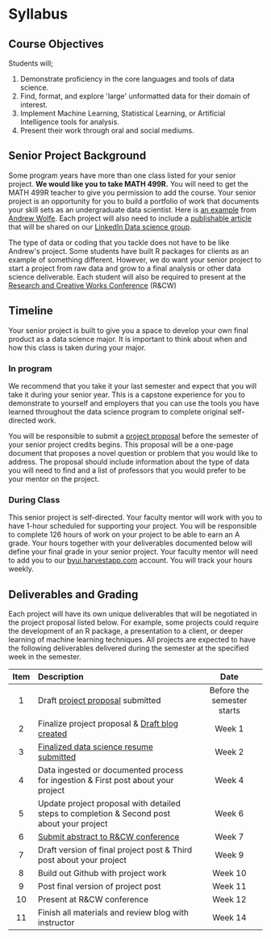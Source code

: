 # Syllabus


## Course Objectives

Students will;

1. Demonstrate proficiency in the core languages and tools of data science.
2. Find, format, and explore 'large' unformatted data for their domain of interest.
3. Implement Machine Learning, Statistical Learning, or Artificial Intelligence tools for analysis.
4. Present their work through oral and social mediums.

## Senior Project Background

Some program years have more than one class listed for your senior project.  **We would like you to take MATH 499R.**  You will need to get the MATH 499R teacher to give you permission to add the course. Your senior project is an opportunity for you to build a portfolio of work that documents your skill sets as an undergraduate data scientist.  Here is [an example](https://byuidatascience.github.io/WolfeA_SeniorProject) from [Andrew Wolfe](https://www.linkedin.com/in/akwolfe/).  Each project will also need to include a [publishable article](https://byuidatascience.github.io/WolfeA_SeniorProject/article.html) that will be shared on our [LinkedIn Data science group](https://www.linkedin.com/groups/13537407/).

The type of data or coding that you tackle does not have to be like Andrew's project.  Some students have built R packages for clients as an example of something different.  However, we do want your senior project to start a project from raw data and grow to a final analysis or other data science deliverable. Each student will also be required to present at the [Research and Creative Works Conference](http://www.byui.edu/research-and-creative-works-conference) (R&CW)

## Timeline

Your senior project is built to give you a space to develop your own final product as a data science major. It is important to think about when and how this class is taken during your major.  

### In program

We recommend that you take it your last semester and expect that you will take it during your senior year.  This is a capstone experience for you to demonstrate to yourself and employers that you can use the tools you have learned throughout the data science program to complete original self-directed work.

You will be responsible to submit a [project proposal](project.html) before the semester of your senior project credits begins.  This proposal will be a one-page document that proposes a novel question or problem that you would like to address.  The proposal should include information about the type of data you will need to find and a list of professors that you would prefer to be your mentor on the project.

### During Class

This senior project is self-directed.  Your faculty mentor will work with you to have 1-hour scheduled for supporting your project.  You will be responsible to complete 126 hours of work on your project to be able to earn an A grade.  Your hours together with your deliverables documented below will define your final grade in your senior project. Your faculty mentor will need to add you to our [byui.harvestapp.com](https://byui.harvestapp.com/) account.  You will track your hours weekly.


## Deliverables and Grading

Each project will have its own unique deliverables that will be negotiated in the project proposal listed below.  For example, some projects could require the development of an R package, a presentation to a client, or deeper learning of machine learning techniques.  All projects are expected to have the following deliverables delivered during the semester at the specified week in the semester.

| Item      | Description       | Date      |
|:-:        |:---------------------------------------------------                |:-------------:        |
| 1         | Draft [project proposal](proposal.md) submitted                  | Before the semester starts          |
| 2         | Finalize project proposal  & [Draft blog created](blog.md)          | Week 1    |
| 3         | [Finalized data science resume submitted](resume.md)                | Week 2    |
| 4         | Data ingested or documented process for ingestion & First post about your project                 | Week 4     |
| 5         | Update project proposal with detailed steps to completion & Second post about your project        | Week 6     |
| 6         | [Submit abstract to R&CW conference](http://www.byui.edu/research-and-creative-works-conference)  | Week 7     |
| 7         | Draft version of final project post & Third post about your project   | Week 9    |
| 8         | Build out Github with project work                                    | Week 10    |
| 9         | Post final version of project post                                    | Week 11    |
| 10        | Present at R&CW conference                                            | Week 12    |
| 11        | Finish all materials and review blog with instructor                  | Week 14    |
